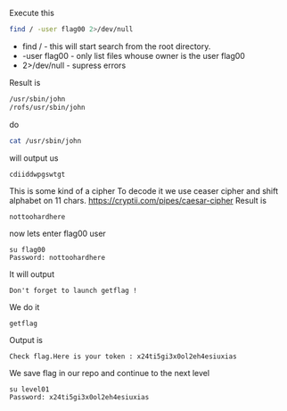 Execute this
```sh
find / -user flag00 2>/dev/null
```
* find / -  this will start search from the root directory.
* -user flag00 - only list files whouse owner is the user flag00
* 2>/dev/null - supress errors


Result is
```sh
/usr/sbin/john
/rofs/usr/sbin/john
```
do
```sh
cat /usr/sbin/john
```

will output us
```sh
cdiiddwpgswtgt
```
This is some kind of a cipher
To decode it we use ceaser cipher and shift alphabet on 11 chars.
https://cryptii.com/pipes/caesar-cipher
Result is
```
nottoohardhere
```

now lets enter flag00 user
```
su flag00
Password: nottoohardhere
```
It will output
```
Don't forget to launch getflag !
```
We do it
```
getflag
```
Output is
```
Check flag.Here is your token : x24ti5gi3x0ol2eh4esiuxias
```
We save flag in our repo and continue to the next level
```
su level01
Password: x24ti5gi3x0ol2eh4esiuxias
```
